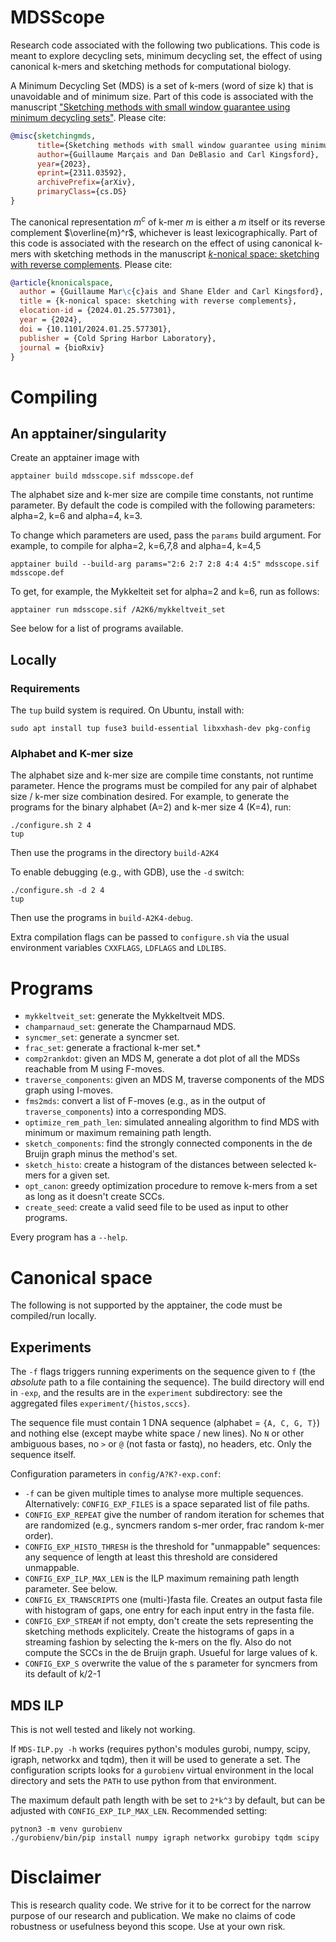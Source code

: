 # MDSScope

Research code associated with the following two publications.
This code is meant to explore decycling sets, minimum decycling set, the effect of using canonical k-mers and sketching methods for computational biology.

A Minimum Decycling Set (MDS) is a set of k-mers (word of size k) that is unavoidable and of minimum size.
Part of this code is associated with the manuscript ["Sketching methods with small window guarantee using minimum decycling sets"](https://arxiv.org/abs/2311.03592).
Please cite:

``` bibtex
@misc{sketchingmds,
      title={Sketching methods with small window guarantee using minimum decycling sets}, 
      author={Guillaume Marçais and Dan DeBlasio and Carl Kingsford},
      year={2023},
      eprint={2311.03592},
      archivePrefix={arXiv},
      primaryClass={cs.DS}
}
```

The canonical representation $m^c$ of k-mer $m$ is either a $m$ itself or its reverse complement $\overline{m}^r$, whichever is least lexicographically.
Part of this code is associated with the research on the effect of using canonical k-mers with sketching methods in the manuscript [$k$-nonical space: sketching with reverse complements](https://www.biorxiv.org/content/10.1101/2024.01.25.577301).
Please cite:

``` bibtex
@article{knonicalspace,
  author = {Guillaume Mar\c{c}ais and Shane Elder and Carl Kingsford},
  title = {k-nonical space: sketching with reverse complements},
  elocation-id = {2024.01.25.577301},
  year = {2024},
  doi = {10.1101/2024.01.25.577301},
  publisher = {Cold Spring Harbor Laboratory},
  journal = {bioRxiv}
}
```

# Compiling

## An apptainer/singularity

Create an apptainer image with

``` shell
apptainer build mdsscope.sif mdsscope.def
```

The alphabet size and k-mer size are compile time constants, not runtime parameter.
By default the code is compiled with the following parameters: alpha=2, k=6 and alpha=4, k=3.

To change which parameters are used, pass the `params` build argument.
For example, to compile for alpha=2, k=6,7,8 and alpha=4, k=4,5

``` shell
apptainer build --build-arg params="2:6 2:7 2:8 4:4 4:5" mdsscope.sif mdsscope.def
```

To get, for example, the Mykkelteit set for alpha=2 and k=6, run as follows:

``` shell
apptainer run mdsscope.sif /A2K6/mykkeltveit_set
```

See below for a list of programs available.

## Locally

### Requirements

The `tup` build system is required.
On Ubuntu, install with:

``` shell
sudo apt install tup fuse3 build-essential libxxhash-dev pkg-config
```

### Alphabet and K-mer size

The alphabet size and k-mer size are compile time constants, not runtime parameter.
Hence the programs must be compiled for any pair of alphabet size / k-mer size combination desired.
For example, to generate the programs for the binary alphabet (A=2) and k-mer size 4 (K=4), run:

``` shell
./configure.sh 2 4
tup
```

Then use the programs in the directory `build-A2K4`

To enable debugging (e.g., with GDB), use the `-d` switch:

``` shell
./configure.sh -d 2 4
tup
```

Then use the programs in `build-A2K4-debug`.

Extra compilation flags can be passed to `configure.sh` via the usual environment variables `CXXFLAGS`, `LDFLAGS` and `LDLIBS`.

# Programs

* `mykkeltveit_set`: generate the Mykkeltveit MDS.
* `champarnaud_set`: generate the Champarnaud MDS.
* `syncmer_set`: generate a syncmer set.
* `frac_set`: generate a fractional k-mer set.*
* `comp2rankdot`: given an MDS M, generate a dot plot of all the MDSs reachable from M using F-moves.
* `traverse_components`: given an MDS M, traverse components of the MDS graph using I-moves.
* `fms2mds`: convert a list of F-moves (e.g., as in the output of `traverse_components`) into a corresponding MDS.
* `optimize_rem_path_len`: simulated annealing algorithm to find MDS with minimum or maximum remaining path length.
* `sketch_components`: find the strongly connected components in the de Bruijn graph minus the method's set.
* `sketch_histo`: create a histogram of the distances between selected k-mers for a given set.
* `opt_canon`: greedy optimization procedure to remove k-mers from a set as long as it doesn't create SCCs.
* `create_seed`: create a valid seed file to be used as input to other programs.

Every program has a `--help`.

# Canonical space

The following is not supported by the apptainer, the code must be compiled/run locally.

## Experiments

The `-f` flags triggers running experiments on the sequence given to `f` (the *absolute* path to a file containing the sequence).
The build directory will end in `-exp`, and the results are in the `experiment` subdirectory: see the aggregated files `experiment/{histos,sccs}`.

The sequence file must contain 1 DNA sequence (alphabet = `{A, C, G, T}`) and nothing else (except maybe white space / new lines).
No `N` or other ambiguous bases, no `>` or `@` (not fasta or fastq), no headers, etc.
Only the sequence itself.

Configuration parameters in `config/A?K?-exp.conf`:
* `-f` can be given multiple times to analyse more multiple sequences.
  Alternatively: `CONFIG_EXP_FILES` is a space separated list of file paths.
* `CONFIG_EXP_REPEAT` give the number of random iteration for schemes that are randomized (e.g., syncmers random s-mer order, frac random k-mer order).
* `CONFIG_EXP_HISTO_THRESH` is the threshold for "unmappable" sequences: any sequence of length at least this threshold are considered unmappable.
* `CONFIG_EXP_ILP_MAX_LEN` is the ILP maximum remaining path length parameter.
  See below.
* `CONFIG_EX_TRANSCRIPTS` one (multi-)fasta file.
  Creates an output fasta file with histogram of gaps, one entry for each input entry in the fasta file.
* `CONFIG_EXP_STREAM` if not empty, don't create the sets representing the sketching methods explicitely.
  Create the histograms of gaps in a streaming fashion by selecting the k-mers on the fly.
  Also do not compute the SCCs in the de Bruijn graph.
  Usueful for large values of k.
* `CONFIG_EXP_S` overwrite the value of the s parameter for syncmers from its default of k/2-1

## MDS ILP

This is not well tested and likely not working.

If `MDS-ILP.py -h` works (requires python's modules gurobi, numpy, scipy, igraph, networkx and tqdm), then it will be used to generate a set.
The configuration scripts looks for a `gurobienv` virtual environment in the local directory and sets the `PATH` to use python from that environment.

The maximum default path length with be set to `2*k^3` by default, but can be adjusted with `CONFIG_EXP_ILP_MAX_LEN`.
Recommended setting:

``` shell
pytnon3 -m venv gurobienv
./gurobienv/bin/pip install numpy igraph networkx gurobipy tqdm scipy
```

# Disclaimer

This is research quality code.
We strive for it to be correct for the narrow purpose of our research and publication.
We make no claims of code robustness or usefulness beyond this scope.
Use at your own risk.

<!--  LocalWords:  unmappable
 -->
